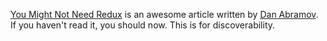 [You Might Not Need Redux](https://medium.com/@dan_abramov/you-might-not-need-redux-be46360cf367) is an awesome article written by [Dan Abramov](https://github.com/gaearon). If you haven't read it, you should now. This is for discoverability.
